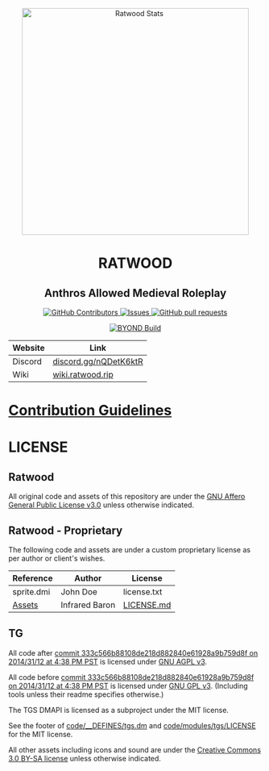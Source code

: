 
<p align="center">
 <img width="450px" src="https://res.cloudinary.com/dxckdses2/image/upload/v1730145846/ydfd9atasnhj9jn3r5jw.png" align="center" alt="Ratwood Stats" />
 <h1 align="center">RATWOOD</h1>
 <h2 align="center">Anthros Allowed Medieval Roleplay</h2>
</p>

<p align="center">
    <a href="https://github.com/Rotwood-Vale/Ratwood-Keep/graphs/contributors">
      <img alt="GitHub Contributors" src="https://img.shields.io/github/contributors/Rotwood-Vale/Ratwood-Keep" />
    </a>
    <a href="https://github.com/Rotwood-Vale/Ratwood-Keep/issues">
      <img alt="Issues" src="https://img.shields.io/github/issues/Rotwood-Vale/Ratwood-Keep?color=0088ff" />
    </a>
    <a href="https://github.com/Rotwood-Vale/Ratwood-Keep/pulls">
      <img alt="GitHub pull requests" src="https://img.shields.io/github/issues-pr/Rotwood-Vale/Ratwood-Keep?color=0088ff" />
    </a>
</p>

<p align="center">
	<a href="https://github.com/Rotwood-Vale/Ratwood-Keep/actions/workflows/ci_suite.yml">
      <img alt="BYOND Build" src="https://github.com/Rotwood-Vale/Ratwood-Keep/actions/workflows/ci_suite.yml/badge.svg" />
    </a>
</p>

<div align="center">

| Website                   | Link                                           |
|---------------------------|------------------------------------------------|
| Discord          | [discord.gg/nQDetK6ktR](https://discord.gg/nQDetK6ktR) |
| Wiki                      | [wiki.ratwood.rip](https://wiki.ratwood.rip/index.php/Main_Page) |

</div>


<h1>
	<a href="https://github.com/Rotwood-Vale/Ratwood-Keep/blob/main/CONTRIBUTING.md">
		Contribution Guidelines
	</a>
</h1>


# LICENSE

## Ratwood

All original code and assets of this repository are under the [GNU Affero General Public License v3.0](https://www.gnu.org/licenses/agpl-3.0.en.html) unless otherwise indicated.

## Ratwood - Proprietary

The following code and assets are under a custom proprietary license as per author or client's wishes.

| Reference                                           | Author   |   License  |
|-----------------------------------------------------|----------|------------|
| sprite.dmi                                          | John Doe | license.txt|
| [Assets](https://github.com/Gyrandola/Rotwood-Vale/Ratwood-Keep/blob/new-watchman/icons/roguetown/clothing/licensed-infraredbaron)                                        | Infrared Baron | [LICENSE.md](https://github.com/Rotwood-Vale/Ratwood-Keep/blob/new-watchman/icons/roguetown/clothing/licensed-infraredbaron/LICENSE.md)|


## TG

All code after [commit 333c566b88108de218d882840e61928a9b759d8f on 2014/31/12 at 4:38 PM PST](https://github.com/tgstation/tgstation/commit/333c566b88108de218d882840e61928a9b759d8f) is licensed under [GNU AGPL v3](https://www.gnu.org/licenses/agpl-3.0.html).

All code before [commit 333c566b88108de218d882840e61928a9b759d8f on 2014/31/12 at 4:38 PM PST](https://github.com/tgstation/tgstation/commit/333c566b88108de218d882840e61928a9b759d8f) is licensed under [GNU GPL v3](https://www.gnu.org/licenses/gpl-3.0.html).
(Including tools unless their readme specifies otherwise.)

The TGS DMAPI is licensed as a subproject under the MIT license.

See the footer of [code/__DEFINES/tgs.dm](./code/__DEFINES/tgs.dm) and [code/modules/tgs/LICENSE](./code/modules/tgs/LICENSE) for the MIT license.

All other assets including icons and sound are under the [Creative Commons 3.0 BY-SA license](https://creativecommons.org/licenses/by-sa/3.0/) unless otherwise indicated.
